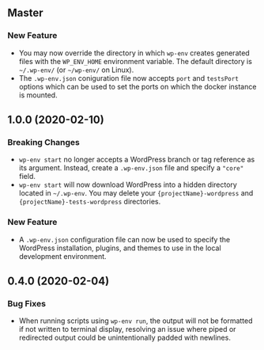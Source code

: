 ## Master

### New Feature

- You may now override the directory in which `wp-env` creates generated files with the `WP_ENV_HOME` environment variable. The default directory is `~/.wp-env/` (or `~/wp-env/` on Linux).
- The `.wp-env.json` coniguration file now accepts `port` and `testsPort` options which can be used to set the ports on which the docker instance is mounted.

## 1.0.0 (2020-02-10)

### Breaking Changes

- `wp-env start` no longer accepts a WordPress branch or tag reference as its argument. Instead, create a `.wp-env.json` file and specify a `"core"` field.
- `wp-env start` will now download WordPress into a hidden directory located in `~/.wp-env`. You may delete your `{projectName}-wordpress` and `{projectName}-tests-wordpress` directories.

### New Feature

- A `.wp-env.json` configuration file can now be used to specify the WordPress installation, plugins, and themes to use in the local development environment.

## 0.4.0 (2020-02-04)

### Bug Fixes

- When running scripts using `wp-env run`, the output will not be formatted if not written to terminal display, resolving an issue where piped or redirected output could be unintentionally padded with newlines.
